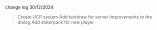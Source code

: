 change log 30/12/2024
> Create UCP system
> Add textdraw for server
> Improvements to the dialog
> Add staterpack for new player
